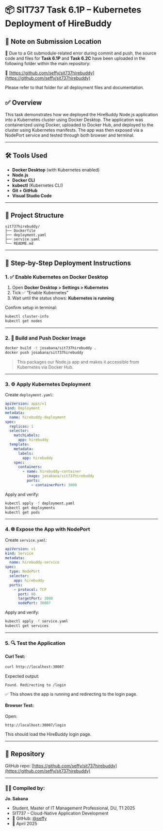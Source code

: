# 📦 SIT737 Task 6.1P – Kubernetes Deployment of HireBuddy


## 📁 Note on Submission Location

📌 Due to a Git submodule-related error during commit and push, the source code and files for **Task 6.1P** and **Task 6.2C** have been uploaded in the following folder within the main repository:

🔗 [https://github.com/seffy/sit737hirebuddy](https://github.com/seffy/sit737hirebuddy)

Please refer to that folder for all deployment files and documentation.




## ✅ Overview

This task demonstrates how we deployed the HireBuddy Node.js application into a Kubernetes cluster using Docker Desktop. The application was containerized using Docker, uploaded to Docker Hub, and deployed to the cluster using Kubernetes manifests. The app was then exposed via a NodePort service and tested through both browser and terminal.

---

## 🛠️ Tools Used

- **Docker Desktop** (with Kubernetes enabled)
- **Node.js**
- **Docker CLI**
- **kubectl** (Kubernetes CLI)
- **Git + GitHub**
- **Visual Studio Code**

---

## 📁 Project Structure

```
sit737hirebuddy/
├── Dockerfile
├── deployment.yaml
├── service.yaml
└── README.md
```

---

## 🚀 Step-by-Step Deployment Instructions

### 1. ✅ Enable Kubernetes on Docker Desktop

1. Open **Docker Desktop > Settings > Kubernetes**
2. Tick ✅ “Enable Kubernetes”
3. Wait until the status shows: **Kubernetes is running**

Confirm setup in terminal:
```bash
kubectl cluster-info
kubectl get nodes
```

---

### 2. 🐳 Build and Push Docker Image

```bash
docker build -t josabana/sit737hirebuddy .
docker push josabana/sit737hirebuddy
```

> This packages our Node.js app and makes it accessible from Kubernetes via Docker Hub.

---

### 3. ⚙️ Apply Kubernetes Deployment

Create `deployment.yaml`:
```yaml
apiVersion: apps/v1
kind: Deployment
metadata:
  name: hirebuddy-deployment
spec:
  replicas: 1
  selector:
    matchLabels:
      app: hirebuddy
  template:
    metadata:
      labels:
        app: hirebuddy
    spec:
      containers:
        - name: hirebuddy-container
          image: josabana/sit737hirebuddy
          ports:
            - containerPort: 3000
```

Apply and verify:
```bash
kubectl apply -f deployment.yaml
kubectl get deployments
kubectl get pods
```

---

### 4. 🌐 Expose the App with NodePort

Create `service.yaml`:
```yaml
apiVersion: v1
kind: Service
metadata:
  name: hirebuddy-service
spec:
  type: NodePort
  selector:
    app: hirebuddy
  ports:
    - protocol: TCP
      port: 80
      targetPort: 3000
      nodePort: 30007
```

Apply and verify:
```bash
kubectl apply -f service.yaml
kubectl get services
```

---

### 5. 🔍 Test the Application

#### Curl Test:
```bash
curl http://localhost:30007
```

Expected output:
```
Found. Redirecting to /login
```

✅ This shows the app is running and redirecting to the login page.

#### Browser Test:
Open:
```
http://localhost:30007/login
```

This should load the HireBuddy login page.

---

## 🔗 Repository

GitHub repo: [https://github.com/seffy/sit737hirebuddy](https://github.com/seffy/sit737hirebuddy)

---
### 👨‍💻 Compiled by:

**Jo. Sabana**  
- Student, Master of IT Management Professional, DU, T1 2025
- SIT737 – Cloud-Native Application Development  
- 🔗 GitHub: [@seffy](https://github.com/seffy)
- 📅 April 2025

